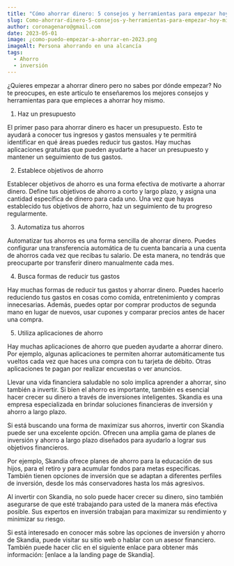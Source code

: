 ```yaml
---
title: "Cómo ahorrar dinero: 5 consejos y herramientas para empezar hoy mismo"
slug: Como-ahorrar-dinero-5-consejos-y-herramientas-para-empezar-hoy-mismo
author: coronagenaro@gmail.com
date: 2023-05-01
image: ¿como-puedo-empezar-a-ahorrar-en-2023.png
imageAlt: Persona ahorrando en una alcancía
tags:
  - Ahorro
  - inversión
---
```

¿Quieres empezar a ahorrar dinero pero no sabes por dónde empezar? No te preocupes, en este artículo te enseñaremos los mejores consejos y herramientas para que empieces a ahorrar hoy mismo.

1. Haz un presupuesto

El primer paso para ahorrar dinero es hacer un presupuesto. Esto te ayudará a conocer tus ingresos y gastos mensuales y te permitirá identificar en qué áreas puedes reducir tus gastos. Hay muchas aplicaciones gratuitas que pueden ayudarte a hacer un presupuesto y mantener un seguimiento de tus gastos.

2. Establece objetivos de ahorro

Establecer objetivos de ahorro es una forma efectiva de motivarte a ahorrar dinero. Define tus objetivos de ahorro a corto y largo plazo, y asigna una cantidad específica de dinero para cada uno. Una vez que hayas establecido tus objetivos de ahorro, haz un seguimiento de tu progreso regularmente.

3. Automatiza tus ahorros

Automatizar tus ahorros es una forma sencilla de ahorrar dinero. Puedes configurar una transferencia automática de tu cuenta bancaria a una cuenta de ahorros cada vez que recibas tu salario. De esta manera, no tendrás que preocuparte por transferir dinero manualmente cada mes.

4. Busca formas de reducir tus gastos

Hay muchas formas de reducir tus gastos y ahorrar dinero. Puedes hacerlo reduciendo tus gastos en cosas como comida, entretenimiento y compras innecesarias. Además, puedes optar por comprar productos de segunda mano en lugar de nuevos, usar cupones y comparar precios antes de hacer una compra.

5. Utiliza aplicaciones de ahorro

Hay muchas aplicaciones de ahorro que pueden ayudarte a ahorrar dinero. Por ejemplo, algunas aplicaciones te permiten ahorrar automáticamente tus vueltos cada vez que haces una compra con tu tarjeta de débito. Otras aplicaciones te pagan por realizar encuestas o ver anuncios.

Llevar una vida financiera saludable no solo implica aprender a ahorrar, sino también a invertir. Si bien el ahorro es importante, también es esencial hacer crecer su dinero a través de inversiones inteligentes. Skandia es una empresa especializada en brindar soluciones financieras de inversión y ahorro a largo plazo.

Si está buscando una forma de maximizar sus ahorros, invertir con Skandia puede ser una excelente opción. Ofrecen una amplia gama de planes de inversión y ahorro a largo plazo diseñados para ayudarlo a lograr sus objetivos financieros.

Por ejemplo, Skandia ofrece planes de ahorro para la educación de sus hijos, para el retiro y para acumular fondos para metas específicas. También tienen opciones de inversión que se adaptan a diferentes perfiles de inversión, desde los más conservadores hasta los más agresivos.

Al invertir con Skandia, no solo puede hacer crecer su dinero, sino también asegurarse de que esté trabajando para usted de la manera más efectiva posible. Sus expertos en inversión trabajan para maximizar su rendimiento y minimizar su riesgo.

Si está interesado en conocer más sobre las opciones de inversión y ahorro de Skandia, puede visitar su sitio web o hablar con un asesor financiero. También puede hacer clic en el siguiente enlace para obtener más información: \[enlace a la landing page de Skandia].



<!--EndFragment-->